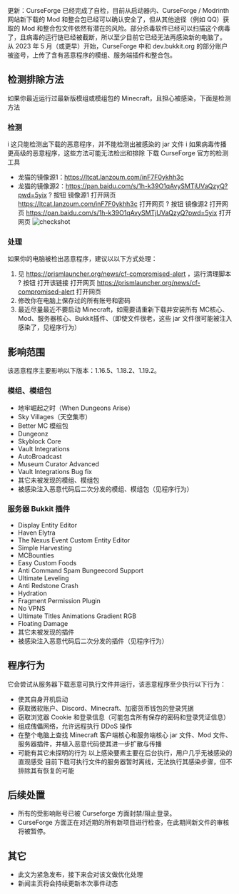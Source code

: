 更新：CurseForge 已经完成了自检，目前从启动器内、CurseForge / Modrinth 网站新下载的 Mod 和整合包已经可以确认安全了，但从其他途径（例如 QQ）获取的 Mod 和整合包文件依然有潜在的风险。部分杀毒软件已经可以扫描这个病毒了，且病毒的运行链已经被截断，所以至少目前它已经无法再感染新的电脑了。
从 2023 年 5 月（或更早）开始，CurseForge 中和 dev.bukkit.org 的部分账户被盗号，上传了含有恶意程序的模组、服务端插件和整合包。
## 检测排除方法
如果你最近运行过最新版模组或模组包的 Minecraft，且担心被感染，下面是检测方法
### 检测
i 这只能检测出下载的恶意程序，并不能检测出被感染的 jar 文件
i 如果病毒传播更高级的恶意程序，这些方法可能无法检出和排除
下载 CurseForge 官方的检测工具
* 龙猫的镜像源1：https://ltcat.lanzoum.com/inF7F0ykhh3c
* 龙猫的镜像源2：https://pan.baidu.com/s/1h-k39O1qAvySMTjUVaQzyQ?pwd=5yix
? 按钮 镜像源1 打开网页 https://ltcat.lanzoum.com/inF7F0ykhh3c 打开网页
? 按钮 镜像源2 打开网页 https://pan.baidu.com/s/1h-k39O1qAvySMTjUVaQzyQ?pwd=5yix 打开网页
![checkshot](https://i0.hdslb.com/bfs/article/d405df5a1b01943a7227c1fcf9cc71ba572af421.png "检测方式（图源：龙腾猫跃）")
### 处理
如果你的电脑被检出恶意程序，建议以以下方式处理：
1. 见 https://prismlauncher.org/news/cf-compromised-alert ，运行清理脚本
? 按钮 打开该链接 打开网页 https://prismlauncher.org/news/cf-compromised-alert 打开网页
2. 修改你在电脑上保存过的所有账号和密码
3. 最近尽量最近不要启动 Minecraft，如需要请重新下载并安装所有 MC核心、Mod、服务器核心、Bukkit插件、（即使文件很老，这些 jar 文件很可能被注入感染了，见程序行为）
## 影响范围
该恶意程序主要影响以下版本：1.16.5、1.18.2、1.19.2。
### 模组、模组包
* 地牢崛起之时（When Dungeons Arise）
* Sky Villages（天空集市）
* Better MC 模组包
* Dungeonz
* Skyblock Core
* Vault Integrations
* AutoBroadcast
* Museum Curator Advanced
* Vault Integrations Bug fix
* 其它未被发现的模组、模组包
* 被感染注入恶意代码后二次分发的模组、模组包（见程序行为）
### 服务器 Bukkit 插件
* Display Entity Editor
* Haven Elytra
* The Nexus Event Custom Entity Editor
* Simple Harvesting
* MCBounties 
* Easy Custom Foods
* Anti Command Spam Bungeecord Support
* Ultimate Leveling
* Anti Redstone Crash
* Hydration
* Fragment Permission Plugin
* No VPNS
* Ultimate Titles Animations Gradient RGB
* Floating Damage
* 其它未被发现的插件
* 被感染注入恶意代码后二次分发的插件（见程序行为）
## 程序行为
它会尝试从服务器下载恶意可执行文件并运行，该恶意程序至少执行以下行为：
* 使其自身开机启动
* 获取微软账户、Discord、Minecraft、加密货币钱包的登录凭据
* 窃取浏览器 Cookie 和登录信息（可能包含所有保存的密码和登录凭证信息）
* 组成傀儡网络，允许远程执行 DDoS 操作
* 在整个电脑上查找 Minecraft 客户端核心和服务端核心 jar 文件、Mod 文件、服务器插件，并植入恶意代码使其进一步扩散与传播
* 可能有其它未探明的行为
以上感染要素主要在后台执行，用户几乎无被感染的直观感受
目前下载可执行文件的服务器暂时离线，无法执行其感染步骤，但不排除其有恢复的可能
## 后续处置
* 所有的受影响账号已被 Curseforge 方面封禁/阻止登录。
* CurseForge 方面正在对近期的所有新项目进行检查，在此期间新文件的审核将被暂停。
## 其它
* 此文为紧急发布，接下来会对该文做优化处理
* 新闻主页将会持续更新本次事件动态